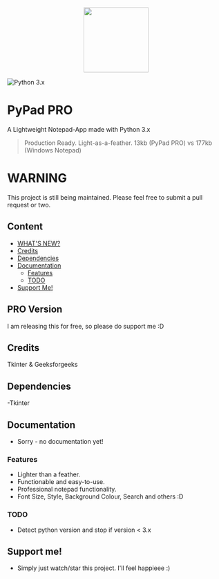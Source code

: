 <p align="center">
  <br>
    <img src="/PyPad/PyPadPRO.png" width="150"/>
  <br>
</p>

![Python 3.x](https://img.shields.io/badge/python-3.x-yellow.svg)

# PyPad PRO
A Lightweight Notepad-App made with Python 3.x

> Production Ready. Light-as-a-feather.
> 13kb (PyPad PRO) vs 177kb (Windows Notepad)

# WARNING
This project is still being maintained. Please feel free to submit a pull request or two.


## Content
- [WHAT'S NEW?](#whats-new)
- [Credits](#credits)
- [Dependencies](#dependencies)
- [Documentation](#documentation)
  - [Features](#features)
  - [TODO](#TODO)
- [Support Me!](#support-me)

## PRO Version
I am releasing this for free, so please do support me :D

## Credits
Tkinter & Geeksforgeeks
  
## Dependencies
-Tkinter

## Documentation
- Sorry - no documentation yet!

### Features
- Lighter than a feather.
- Functionable and easy-to-use.
- Professional notepad functionality.
- Font Size, Style, Background Colour, Search and others :D

### TODO
- Detect python version and stop if version < 3.x

## Support me!
- Simply just watch/star this project. I'll feel happieee :)
